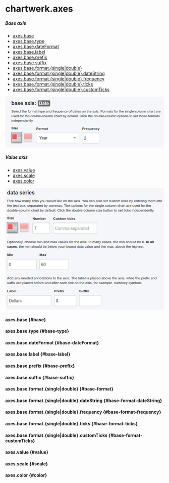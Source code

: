 # chartwerk.axes

##### Base axis
- [axes.base](#base)
- [axes.base.type](#base-type)
- [axes.base.dateFormat](#base-dateFormat)
- [axes.base.label](#base-label)
- [axes.base.prefix](#base-prefix)
- [axes.base.suffix](#base-suffix)
- [axes.base.format.{single|double}](#base-format)
- [axes.base.format.{single|double}.dateString](#base-format-dateString)
- [axes.base.format.{single|double}.frequency](#base-format-frequency)
- [axes.base.format.{single|double}.ticks](#base-format-ticks)
- [axes.base.format.{single|double}.customTicks](#base-format-customTicks)

<img class="screenshot" src="../img/screenshots/base_axis_date.png" />

##### Value axis
- [axes.value](#value)
- [axes.scale](#scale)
- [axes.color](#color)




<img class="screenshot" src="../img/screenshots/value_axis.png" />


#### axes.base {#base}

#### axes.base.type {#base-type}

#### axes.base.dateFormat {#base-dateFormat}

#### axes.base.label {#base-label}

#### axes.base.prefix {#base-prefix}

#### axes.base.suffix {#base-suffix}

#### axes.base.format.{single|double} {#base-format}

#### axes.base.format.{single|double}.dateString {#base-format-dateString}

#### axes.base.format.{single|double}.frequency {#base-format-frequency}

#### axes.base.format.{single|double}.ticks {#base-format-ticks}

#### axes.base.format.{single|double}.customTicks {#base-format-customTicks}

#### axes.value {#value}

#### axes.scale {#scale}

#### axes.color {#color}